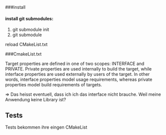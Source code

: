 ###install
#### install git submodules:
1. git submodule init
2. git submodule 

reload CMakeList.txt

###CmakeList.txt

Target properties are defined in one of two scopes: INTERFACE and PRIVATE. 
Private properties are used internally to build the target, while interface properties are used externally by users of the target.
In other words, interface properties model usage requirements, whereas private properties model build requirements of targets.

=> Das heisst eventuell, dass ich ich das interface nicht brauche. Weil meine Anwendung keine Library ist?


## Tests
Tests bekommen ihre eingen CMakeList
